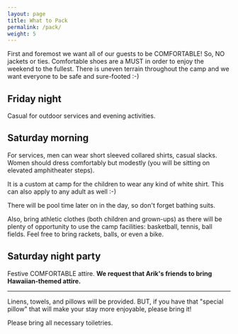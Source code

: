 ```yaml
---
layout: page
title: What to Pack
permalink: /pack/
weight: 5
---
```


First and foremost we want all of our guests to be COMFORTABLE!
So, NO jackets or ties. Comfortable shoes are a MUST in order to enjoy the weekend to the fullest.
There is uneven terrain throughout the camp and we want everyone to be safe and sure-footed :-)


## Friday night

Casual for outdoor services and evening activities.

## Saturday morning

For services, men can wear short sleeved collared shirts, casual slacks. Women should dress comfortably but modestly (you will be sitting on elevated amphitheater steps).

It is a custom at camp for the children to wear any kind of white shirt.
This can also apply to any adult as well :-)

There will be pool time later on in the day, so don't forget bathing suits.

Also, bring athletic clothes (both children and grown-ups) as there will be plenty of opportunity to use the camp facilities:  basketball, tennis, ball fields.  Feel free to bring rackets, balls, or even a bike.


## Saturday night party

Festive COMFORTABLE attire. <b>We request that Arik's friends to bring Hawaiian-themed attire.</b>

----

Linens, towels, and pillows will be provided. BUT, if you have that "special pillow" that will
make your stay more enjoyable, please bring it!

Please bring all necessary toiletries.
